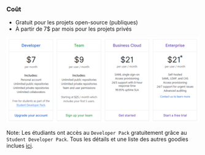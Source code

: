 ### Coût

* Gratuit pour les projets open-source (publiques)
* À partir de 7$ par mois pour les projets privés

![Coût](images/GitHubPricing.png)

Note:
Les étudiants ont accès au `Developer Pack` gratuitement grâce au `Student Developer Pack`. Tous les détails et une liste des autres goodies inclues [ici](https://education.github.com/pack).